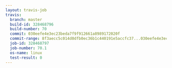 ```yaml
---
layout: travis-job
travis:
  branch: master
  build-id: 328468796
  build-number: 70
  commit: 030eefe4e3ec23beda7f9f912661a8989172020f
  commit-range: 8f3aecc5c014d0dfb0ec36b1c440191e5accfc37...030eefe4e3ec23beda7f9f912661a8989172020f
  job-id: 328468797
  job-number: 70.1
  os-name: linux
  test-result: 0
---
```

